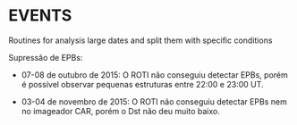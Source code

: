 # EVENTS 

Routines for analysis large dates and split them with specific conditions

Supressão de EPBs:

- 07-08 de outubro de 2015: O ROTI não conseguiu detectar EPBs, porém é possível observar pequenas estruturas entre 22:00 e 23:00 UT.

- 03-04 de novembro de 2015: O ROTI não conseguiu detectar EPBs nem no imageador CAR, porém o Dst não deu muito baixo. 